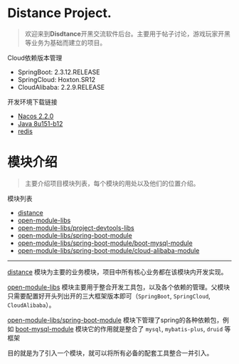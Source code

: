 # Distance Project.

> 欢迎来到**Disdtance**开黑交流软件后台。主要用于帖子讨论，游戏玩家开黑等业务为基础而建立的项目。

Cloud依赖版本管理

- SpringBoot: 2.3.12.RELEASE
- SpringCloud: Hoxton.SR12
- CloudAlibaba: 2.2.9.RELEASE

开发环境下载链接

- [Nacos 2.2.0](https://github.com/alibaba/nacos)
- [Java 8u151-b12](https://repo.huaweicloud.com/java/jdk/8u151-b12/)
- [redis](https://redis.io/)

# 模块介绍

> 主要介绍项目模块列表，每个模块的用处以及他们的位置介绍。

模块列表

- [distance](https://github.com/amaoai/open-black/tree/master/distance)
- [open-module-libs](https://github.com/amaoai/open-black/tree/master/open-module-libs)
- [open-module-libs/project-devtools-libs](https://github.com/amaoai/open-black/tree/master/open-module-libs/project-devtools-libs)
- [open-module-libs/spring-boot-module](https://github.com/amaoai/open-black/tree/master/open-module-libs/spring-boot-module)
- [open-module-libs/spring-boot-module/boot-mysql-module](https://github.com/amaoai/open-black/tree/master/open-module-libs/spring-boot-module/boot-mysql-module)
- [open-module-libs/spring-boot-module/cloud-alibaba-module](https://github.com/amaoai/open-black/tree/master/open-module-libs/spring-boot-module/cloud-alibaba-module)

----

[distance](https://github.com/amaoai/open-black/tree/master/distance) 模块为主要的业务模块，项目中所有核心业务都在该模块内开发实现。

[open-module-libs](https://github.com/amaoai/open-black/tree/master/open-module-libs) 模块主要用于整合开发工具包，以及各个依赖的管理。父模块只需要配置好开头列出开的三大框架版本即可（``SpringBoot``, ``SpringCloud``, ``CloudAlibaba``）。

[open-module-libs/spring-boot-module](https://github.com/amaoai/open-black/tree/master/open-module-libs/spring-boot-module) 模块下管理了spring的各种依赖包，例如 [boot-mysql-module](https://github.com/amaoai/open-black/tree/master/open-module-libs/spring-boot-module/boot-mysql-module) 模块它的作用就是整合了 ``mysql``, ``mybatis-plus``, ``druid`` 等框架

目的就是为了引入一个模块，就可以将所有必备的配套工具整合一并引入。
